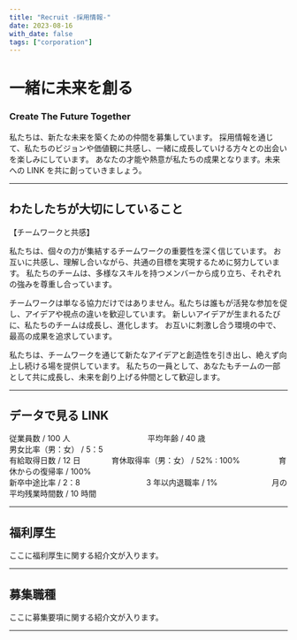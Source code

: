 ```yaml
---
title: "Recruit -採用情報-"
date: 2023-08-16
with_date: false
tags: ["corporation"]
---
```


# 一緒に未来を創る

### Create The Future Together

私たちは、新たな未来を築くための仲間を募集しています。
採用情報を通じて、私たちのビジョンや価値観に共感し、一緒に成長していける方々との出会いを楽しみにしています。
あなたの才能や熱意が私たちの成果となります。未来への LINK を共に創っていきましょう。

---

## わたしたちが大切にしていること

【チームワークと共感】

私たちは、個々の力が集結するチームワークの重要性を深く信じています。
お互いに共感し、理解し合いながら、共通の目標を実現するために努力しています。
私たちのチームは、多様なスキルを持つメンバーから成り立ち、それぞれの強みを尊重し合っています。

チームワークは単なる協力だけではありません。私たちは誰もが活発な参加を促し、アイデアや視点の違いを歓迎しています。
新しいアイデアが生まれるたびに、私たちのチームは成長し、進化します。
お互いに刺激し合う環境の中で、最高の成果を追求しています。

私たちは、チームワークを通じて新たなアイデアと創造性を引き出し、絶えず向上し続ける場を提供しています。
私たちの一員として、あなたもチームの一部として共に成長し、未来を創り上げる仲間として歓迎します。

---

## データで見る LINK

従業員数 / 100 人　　　　　　　　　　平均年齢 / 40 歳　　　　　　　　　　男女比率（男：女） / 5：5  
有給取得日数 / 12 日　　　　育休取得率（男：女） / 52% : 100%　　　　　育休からの復帰率 / 100%  
新卒中途比率 / 2：8 　　　　　　　　 3 年以内退職率 / 1%　　　　　　　月の平均残業時間数 / 10 時間

---

## 福利厚生

ここに福利厚生に関する紹介文が入ります。

---

## 募集職種

ここに募集要項に関する紹介文が入ります。

---
